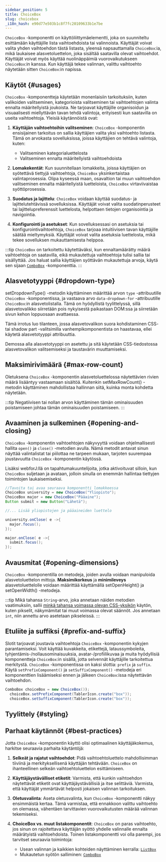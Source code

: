 ```yaml
---
sidebar_position: 5
title: ChoiceBox
slug: choicebox
_i18n_hash: e90d77e503b1c8f7fc20109633b1e7be
---
```

<DocChip chip='shadow' />
<DocChip chip='name' label="dwc-choicebox" />
<DocChip chip='since' label='23.05' />
<JavadocLink type="foundation" location="com/webforj/component/list/ChoiceBox" top='true'/>

<ParentLink parent="List" />

`ChoiceBox` -komponentti on käyttöliittymäelementti, joka on suunniteltu esittämään käyttäjille lista vaihtoehdoista tai valinnoista. Käyttäjät voivat valita yhden vaihtoehdon tästä listasta, yleensä napsauttamalla `ChoiceBox`:ia, mikä laukaisee alasvetoluettelon, joka sisältää saatavilla olevat vaihtoehdot. Käyttäjät voivat myös käyttää nuolinäppäimiä vuorovaikutukseen `ChoiceBox`:in kanssa. Kun käyttäjä tekee valinnan, valittu vaihtoehto näytetään sitten `ChoiceBox`:in napissa.

## Käytöt {#usages}
`ChoiceBox` -komponentteja käytetään monenlaisiin tarkoituksiin, kuten valikoiden valitseminen, kategorioista valitseminen tai vaihtoehtojen valinta ennalta määritellyistä joukoista. Ne tarjoavat käyttäjille organisoidun ja visuaalisesti miellyttävän tavan tehdä valintoja, erityisesti kun saatavilla on useita vaihtoehtoja. Yleisiä käytännöistä ovat:

1. **Käyttäjän vaihtoehtoihin valitseminen**: `ChoiceBox` -komponentin ensisijainen tarkoitus on sallia käyttäjien valita yksi vaihtoehto listasta. Tämä on arvokasta sovelluksissa, joissa käyttäjien on tehtävä valintoja, kuten:
    - Valitseminen kategorialuettelosta
    - Valitseminen ennalta määritellyistä vaihtoehdoista

2. **Lomakekentät**: Kun suunnitellaan lomakkeita, joissa käyttäjien on syötettävä tiettyjä vaihtoehtoja, `ChoiceBox` yksinkertaistaa valintaprosessia. Olipa kyseessä maan, osavaltion tai muun vaihtoehdon valitseminen ennalta määritellyistä luetteloista, `ChoiceBox` virtaviivaistaa syöttöprosessia.

3. **Suodatus ja lajittelu**: `ChoiceBox` voidaan käyttää suodatus- ja lajittelutehtävissä sovelluksissa. Käyttäjät voivat valita suodatinperusteet tai lajittelupreferenssit luettelosta, helpottaen tietojen organisointia ja navigointia.

4. **Konfigurointi ja asetukset**: Kun sovelluksessasi on asetuksia tai konfigurointivaihtoehtoja, `ChoiceBox` tarjoaa intuitiivisen tavan käyttäjille säätää mieltymyksiä. Käyttäjät voivat valita asetuksia luettelosta, mikä tekee sovelluksen mukauttamisesta helppoa.

:::tip
`ChoiceBox` on tarkoitettu käytettäväksi, kun ennaltamäärätty määrä vaihtoehtoja on saatavilla, eikä mukautettuja vaihtoehtoja tulisi sallia tai sisällyttää. Jos haluat sallia käyttäjien syöttävän mukautettuja arvoja, käytä sen sijaan [`ComboBox`](./combo-box.md) -komponenttia.
:::

## Alasvetotyyppi {#dropdown-type}

<JavadocLink type="foundation" location="com/webforj/component/list/DwcSelectDropdown" code='true' suffix='#setDropdownType(java.lang.String)'>setDropdownType()</JavadocLink> -metodin käyttäminen määrittää arvon `type` -attribuutille `ChoiceBox` -komponentissa, ja vastaava arvo `data-dropdown-for` -attribuutille `ChoiceBox`:in alasvetolistalla. Tämä on hyödyllistä tyylittelyssä, sillä alasvetovalikko siirretään pois nykyisestä paikastaan DOM:ssa ja siirretään sivun kehon loppuosaan avattaessa.

<!-- ![esimerkki tyyppi](/img/components/_images/choicebox/type.png)
![esimerkki tyyppi zoomattuna](/img/components/_images/choicebox/type_zoomed.png) -->

Tämä irrotus luo tilanteen, jossa alasvetovalikon suora kohdistaminen CSS- tai shadow part -valitsimilla vanhempikomponentista on haastavaa, ellei käytetä alasvetotyyppi attribuuttia.

Demossa alla alasvetotyyppi on asetettu ja sitä käytetään CSS-tiedostossa alasvetovalikon valitsemiseksi ja taustavärin muuttamiseksi.

<ComponentDemo 
path='/webforj/choiceboxdropdowntype?' 
javaE='https://raw.githubusercontent.com/webforj/webforj-documentation/refs/heads/main/src/main/java/com/webforj/samples/views/lists/choicebox/ChoiceboxDropdownTypeView.java'
cssURL='/css/lists/combobox/comboBoxDropDownType.css'
height='250px'
/>

## Maksimirivimäärä {#max-row-count}

Oletuksena `ChoiceBox` -komponentin alasvetoluettelossa näytettävien rivien määrä lisääntyy vastaamaan sisältöä. Kuitenkin <JavadocLink type="foundation" location="com/webforj/component/list/DwcSelectDropdown" code='true' suffix='#setMaxRowCount(int)'>setMaxRowCount()</JavadocLink> -metodin käyttäminen mahdollistaa hallinnan siitä, kuinka monta kohdetta näytetään.

:::tip
Negatiivisen tai nollan arvon käyttäminen tämän ominaisuuden poistamiseen johtaa tämän ominaisuuden poistamiseen.
:::

<ComponentDemo 
path='/webforj/choiceboxmaxrow?' 
javaE='https://raw.githubusercontent.com/webforj/webforj-documentation/refs/heads/main/src/main/java/com/webforj/samples/views/lists/choicebox/ChoiceboxMaxRowView.java'
height='450px'
/>

## Avaaminen ja sulkeminen {#opening-and-closing}

`ChoiceBox` -komponentin vaihtoehtojen näkyvyyttä voidaan ohjelmallisesti hallita `open()` ja `close()` -metodien avulla. Nämä metodit antavat sinun näyttää valintalistat tai piilottaa ne tarpeen mukaan, tarjoten suurempaa joustavuutta `ChoiceBox` -komponentin käytössä.

Lisäksi webforJ:llä on tapahtumakuuntelijoita, jotka aktivoituvat silloin, kun `ChoiceBox` suljetaan ja avataan, jolloin sinulla on enemmän hallintaa tiettyjen toimintojen laukaisemiseksi.

```Java
//Tavoita tai avaa seuraava komponentti lomakkeessa
ChoiceBox university = new ChoiceBox("Yliopisto");
ChoiceBox major = new ChoiceBox("Pääaine");
Button submit = new Button("Lähetä");

//... Lisää yliopistojen ja pääaineiden luettelo

university.onClose( e ->{
  major.focus();
});

major.onClose( e ->{
  submit.focus();
});
```

## Avausmitat {#opening-dimensions}

`ChoiceBox` -komponentilla on metodeja, joiden avulla voidaan manipuloida alasvetoluettelon mittoja. **Maksimikorkeus** ja **minimileveys** alasvetoluettelolle voidaan määrittää käyttämällä <JavadocLink type="foundation" location="com/webforj/component/list/DwcSelectDropdown" code='true' suffix='#setOpenHeight(int)'>setOpenHeight()</JavadocLink> ja <JavadocLink type="foundation" location="com/webforj/component/list/DwcSelectDropdown" code='true' suffix='#setOpenWidth(int)'>setOpenWidth()</JavadocLink> -metodeja.

:::tip
Mikä tahansa `String`-arvo, joka annetaan näiden metodien vaatimuksiin, sallii [minkä tahansa voimassa olevan CSS-yksikön](https://developer.mozilla.org/en-US/docs/Learn/CSS/Building_blocks/Values_and_units) käytön, kuten pikselit, näkymämitat tai muut voimassa olevat säännöt. Jos annetaan `int`, niin annettu arvo asetetaan pikseleissä.
:::

## Etuliite ja suffiksi {#prefix-and-suffix}

Slotit tarjoavat joustavia vaihtoehtoja `ChoiceBox` -komponentin kykyjen parantamiseksi. Voit käyttää kuvakkeita, etikettejä, lataussymboleita, tyhjentämis-/nollausominaisuuksia, avatar-/profiilikuvaa ja muita hyödyllisiä komponentteja `ChoiceBox`:in sisällä, jotta selvennät käyttäjille tarkoitettua merkitystä.
`ChoiceBox` -komponentissa on kaksi slottia: `prefix` ja `suffix`. Käytä `setPrefixComponent()` ja `setSuffixComponent()` -metodeja eri komponenttien lisäämiseksi ennen ja jälkeen `ChoiceBox`:issa näytettävän vaihtoehdon.

```java
ComboBox choiceBox = new ChoiceBox());
  choiceBox.setPrefixComponent(TablerIcon.create("box"));
  choiceBox.setSuffixComponent(TablerIcon.create("box"));
```

## Tyylittely {#styling}

<TableBuilder name="ChoiceBox" />

## Parhaat käytännöt {#best-practices}

Jotta `ChoiceBox` -komponentin käyttö olisi optimaalinen käyttäjäkokemus, harkitse seuraavia parhaita käytäntöjä:

1. **Selkeät ja rajatut vaihtoehdot**: Pidä vaihtoehtoluettelo mahdollisimman tiiviinä ja merkityksellisenä käyttäjän tehtävään. `ChoiceBox` on ihanteellinen selkeän vaihtoehtoluettelon esittämiseen.

2. **Käyttäjäystävälliset etiketit**: Varmista, että kunkin vaihtoehdon näytettävät etiketit ovat käyttäjäystävällisiä ja itse selittäviä. Varmista, että käyttäjät ymmärtävät helposti jokaisen valinnan tarkoituksen.

3. **Oletusvalinta**: Aseta oletusvalinta, kun `ChoiceBox` -komponentti näkyy ensimmäistä kertaa. Tämä varmistaa, että ennakkoon valittu vaihtoehto on olemassa, vähentäen tarvittavien vuorovaikutusten määrää valinnan tekemiseksi.

4. **ChoiceBox vs. muut listakomponentit**: `ChoiceBox` on paras vaihtoehto, jos sinun on rajoitettava käyttäjän syöttö yhdelle valinnalle ennalta määrätyistä vaihtoehdoista. Toinen listakomponentti voi olla parempi, jos tarvitset seuraavia toimintoja:
    - Usean valinnan ja kaikkien kohteiden näyttäminen kerralla: [`ListBox`](./list-box.md)
    - Mukautetun syötön salliminen: [`ComboBox`](./combo-box.md)
